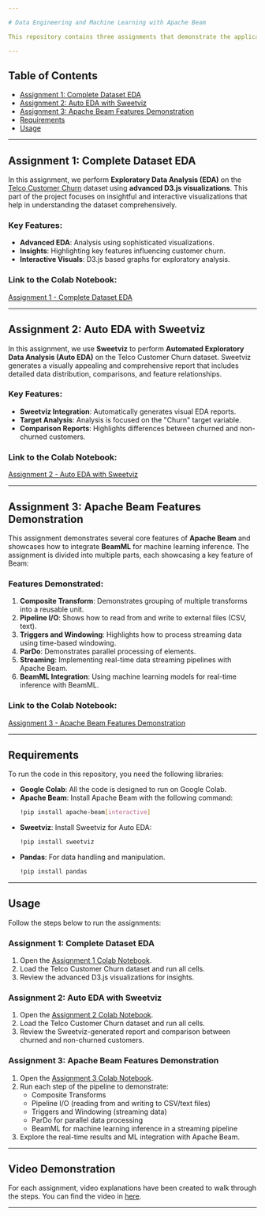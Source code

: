 ```yaml
---

# Data Engineering and Machine Learning with Apache Beam

This repository contains three assignments that demonstrate the application of various Apache Beam features, Auto EDA tools, and machine learning integration using BeamML. The projects are developed in **Google Colab** and utilize **Apache Beam**, **Sweetviz**, and **BeamML** to process, visualize, and analyze data.

---
```


## Table of Contents

- [Assignment 1: Complete Dataset EDA](#assignment-1-complete-dataset-eda)
- [Assignment 2: Auto EDA with Sweetviz](#assignment-2-auto-eda-with-sweetviz)
- [Assignment 3: Apache Beam Features Demonstration](#assignment-3-apache-beam-features-demonstration)
- [Requirements](#requirements)
- [Usage](#usage)

---

## Assignment 1: Complete Dataset EDA

In this assignment, we perform **Exploratory Data Analysis (EDA)** on the [Telco Customer Churn](https://www.kaggle.com/blastchar/telco-customer-churn) dataset using **advanced D3.js visualizations**. This part of the project focuses on insightful and interactive visualizations that help in understanding the dataset comprehensively.

### Key Features:
- **Advanced EDA**: Analysis using sophisticated visualizations.
- **Insights**: Highlighting key features influencing customer churn.
- **Interactive Visuals**: D3.js based graphs for exploratory analysis.

### Link to the Colab Notebook:
[Assignment 1 - Complete Dataset EDA](https://github.com/yourusername/repositoryname/blob/main/Assignment1_EDA.ipynb)

---

## Assignment 2: Auto EDA with Sweetviz

In this assignment, we use **Sweetviz** to perform **Automated Exploratory Data Analysis (Auto EDA)** on the Telco Customer Churn dataset. Sweetviz generates a visually appealing and comprehensive report that includes detailed data distribution, comparisons, and feature relationships.

### Key Features:
- **Sweetviz Integration**: Automatically generates visual EDA reports.
- **Target Analysis**: Analysis is focused on the "Churn" target variable.
- **Comparison Reports**: Highlights differences between churned and non-churned customers.

### Link to the Colab Notebook:
[Assignment 2 - Auto EDA with Sweetviz](https://github.com/yourusername/repositoryname/blob/main/Assignment2_Sweetviz.ipynb)

---

## Assignment 3: Apache Beam Features Demonstration

This assignment demonstrates several core features of **Apache Beam** and showcases how to integrate **BeamML** for machine learning inference. The assignment is divided into multiple parts, each showcasing a key feature of Beam:

### Features Demonstrated:
1. **Composite Transform**: Demonstrates grouping of multiple transforms into a reusable unit.
2. **Pipeline I/O**: Shows how to read from and write to external files (CSV, text).
3. **Triggers and Windowing**: Highlights how to process streaming data using time-based windowing.
4. **ParDo**: Demonstrates parallel processing of elements.
5. **Streaming**: Implementing real-time data streaming pipelines with Apache Beam.
6. **BeamML Integration**: Using machine learning models for real-time inference with BeamML.

### Link to the Colab Notebook:
[Assignment 3 - Apache Beam Features Demonstration](https://github.com/yourusername/repositoryname/blob/main/Assignment3_ApacheBeam.ipynb)

---

## Requirements

To run the code in this repository, you need the following libraries:

- **Google Colab**: All the code is designed to run on Google Colab.
- **Apache Beam**: Install Apache Beam with the following command:
  ```bash
  !pip install apache-beam[interactive]
  ```
- **Sweetviz**: Install Sweetviz for Auto EDA:
  ```bash
  !pip install sweetviz
  ```
- **Pandas**: For data handling and manipulation.
  ```bash
  !pip install pandas
  ```

---

## Usage

Follow the steps below to run the assignments:

### Assignment 1: Complete Dataset EDA
1. Open the [Assignment 1 Colab Notebook](https://github.com/yourusername/repositoryname/blob/main/Assignment1_EDA.ipynb).
2. Load the Telco Customer Churn dataset and run all cells.
3. Review the advanced D3.js visualizations for insights.

### Assignment 2: Auto EDA with Sweetviz
1. Open the [Assignment 2 Colab Notebook](https://github.com/yourusername/repositoryname/blob/main/Assignment2_Sweetviz.ipynb).
2. Load the Telco Customer Churn dataset and run all cells.
3. Review the Sweetviz-generated report and comparison between churned and non-churned customers.

### Assignment 3: Apache Beam Features Demonstration
1. Open the [Assignment 3 Colab Notebook](https://github.com/yourusername/repositoryname/blob/main/Assignment3_ApacheBeam.ipynb).
2. Run each step of the pipeline to demonstrate:
   - Composite Transforms
   - Pipeline I/O (reading from and writing to CSV/text files)
   - Triggers and Windowing (streaming data)
   - ParDo for parallel data processing
   - BeamML for machine learning inference in a streaming pipeline
3. Explore the real-time results and ML integration with Apache Beam.

---

## Video Demonstration

For each assignment, video explanations have been created to walk through the steps. You can find the video in [here](./videos).

---
